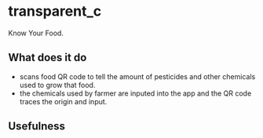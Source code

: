 # transparent_c

Know Your Food.

## What does it do
- scans food QR code to tell the amount of pesticides and other chemicals used to grow that food.
- the chemicals used by farmer are inputed into the app and the QR code traces the origin and input.

## Usefulness
